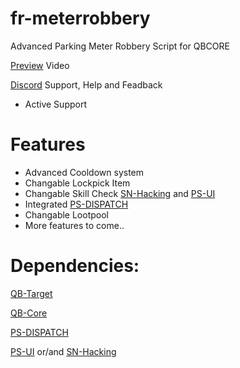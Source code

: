 # fr-meterrobbery
Advanced Parking Meter Robbery Script for QBCORE

[Preview](https://youtu.be/o3hwo6CBDDg) Video

[Discord](https://discord.gg/ZrMmUp3TBw) Support, Help and Feadback
- Active Support


# Features
- Advanced Cooldown system
- Changable Lockpick Item
- Changable Skill Check [SN-Hacking](https://github.com/skeletonnetworks/SN-Hacking) and [PS-UI](https://github.com/Project-Sloth/ps-ui)
- Integrated [PS-DISPATCH](https://github.com/Project-Sloth/ps-dispatch)
- Changable Lootpool
- More features to come..

# Dependencies:
[QB-Target](https://github.com/qbcore-framework/qb-target)


[QB-Core](https://github.com/qbcore-framework/qb-core)


[PS-DISPATCH](https://github.com/Project-Sloth/ps-dispatch)


[PS-UI](https://github.com/Project-Sloth/ps-ui) or/and [SN-Hacking](https://github.com/skeletonnetworks/SN-Hacking)
